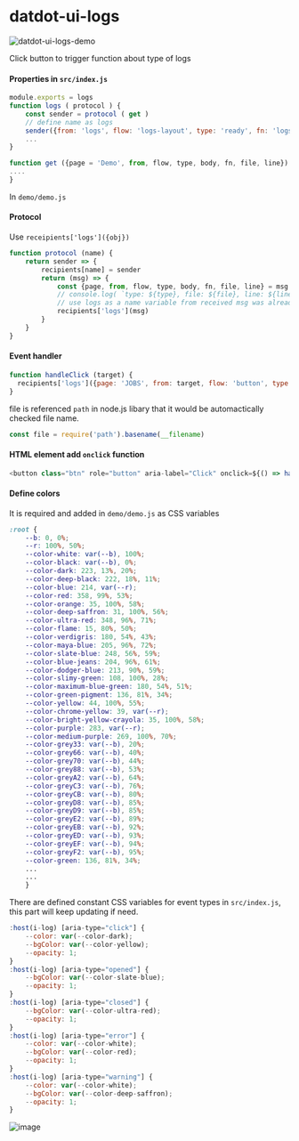 # datdot-ui-logs
![datdot-ui-logs-demo](https://user-images.githubusercontent.com/9526525/122678163-1e0abb80-d218-11eb-9dd3-392bf9277b11.png)

Click button to trigger function about type of logs

#### Properties in `src/index.js`
```js
module.exports = logs
function logs ( protocol ) {
    const sender = protocol ( get )
    // define name as logs
    sender({from: 'logs', flow: 'logs-layout', type: 'ready', fn: 'logs', file, line: 8})
    ...
}

function get ({page = 'Demo', from, flow, type, body, fn, file, line}) {
....
}
```

In `demo/demo.js`
#### Protocol
Use `receipients['logs']({obj})`
```js
function protocol (name) {
    return sender => {
        recipients[name] = sender
        return (msg) => {
            const {page, from, flow, type, body, fn, file, line} = msg
            // console.log( `type: ${type}, file: ${file}, line: ${line}`);
            // use logs as a name variable from received msg was already defined in index.js
            recipients['logs'](msg)
        }
    }
}
```
#### Event handler
```js
function handleClick (target) {
  recipients['logs']({page: 'JOBS', from: target, flow: 'button', type: 'click', fn: 'handleClick', file, line: 28})
}
```
file is referenced `path` in node.js libary that it would be automactically checked file name.
```js
const file = require('path').basename(__filename)
```

#### HTML element add `onclick` function
```js
<button class="btn" role="button" aria-label="Click" onclick=${() => handleClick('click') }>Click</button>
```

#### Define colors
It is required and added in `demo/demo.js` as CSS variables
```css
:root {
    --b: 0, 0%;
    --r: 100%, 50%;
    --color-white: var(--b), 100%;
    --color-black: var(--b), 0%;
    --color-dark: 223, 13%, 20%;
    --color-deep-black: 222, 18%, 11%;
    --color-blue: 214, var(--r);
    --color-red: 358, 99%, 53%;
    --color-orange: 35, 100%, 58%;
    --color-deep-saffron: 31, 100%, 56%;
    --color-ultra-red: 348, 96%, 71%;
    --color-flame: 15, 80%, 50%;
    --color-verdigris: 180, 54%, 43%;
    --color-maya-blue: 205, 96%, 72%;
    --color-slate-blue: 248, 56%, 59%;
    --color-blue-jeans: 204, 96%, 61%;
    --color-dodger-blue: 213, 90%, 59%;
    --color-slimy-green: 108, 100%, 28%;
    --color-maximum-blue-green: 180, 54%, 51%;
    --color-green-pigment: 136, 81%, 34%;
    --color-yellow: 44, 100%, 55%;
    --color-chrome-yellow: 39, var(--r);
    --color-bright-yellow-crayola: 35, 100%, 58%;
    --color-purple: 283, var(--r);
    --color-medium-purple: 269, 100%, 70%;
    --color-grey33: var(--b), 20%;
    --color-grey66: var(--b), 40%;
    --color-grey70: var(--b), 44%;
    --color-grey88: var(--b), 53%;
    --color-greyA2: var(--b), 64%;
    --color-greyC3: var(--b), 76%;
    --color-greyCB: var(--b), 80%;
    --color-greyD8: var(--b), 85%;
    --color-greyD9: var(--b), 85%;
    --color-greyE2: var(--b), 89%;
    --color-greyEB: var(--b), 92%;
    --color-greyED: var(--b), 93%;
    --color-greyEF: var(--b), 94%;
    --color-greyF2: var(--b), 95%;
    --color-green: 136, 81%, 34%;
    ...
    ...
    }
```

There are defined constant CSS variables for event types in `src/index.js`, this part will keep updating if need.
```js
:host(i-log) [aria-type="click"] {
    --color: var(--color-dark);
    --bgColor: var(--color-yellow);
    --opacity: 1;
}
:host(i-log) [aria-type="opened"] {
    --bgColor: var(--color-slate-blue);
    --opacity: 1;
}
:host(i-log) [aria-type="closed"] {
    --bgColor: var(--color-ultra-red);
    --opacity: 1;
}
:host(i-log) [aria-type="error"] {
    --color: var(--color-white);
    --bgColor: var(--color-red);
    --opacity: 1;
}
:host(i-log) [aria-type="warning"] {
    --color: var(--color-white);
    --bgColor: var(--color-deep-saffron);
    --opacity: 1;
}
```
![image](https://user-images.githubusercontent.com/9526525/122679439-6ed0e300-d21d-11eb-8e5f-c2b7de5a119b.png)
